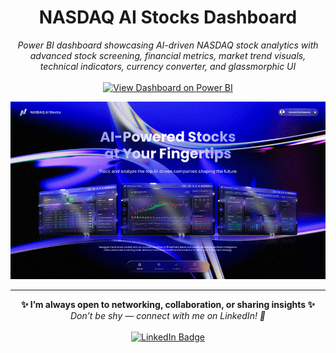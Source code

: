 <h1 align="center">NASDAQ AI Stocks Dashboard</h1>

<p align="center">
  <i>Power BI dashboard showcasing AI-driven NASDAQ stock analytics with advanced stock screening, financial metrics, market trend visuals, technical indicators, currency converter, and glassmorphic UI</i>
  <br><br>
  <a href="https://www.novypro.com/profile_projects/jhermienpaul" target="_blank">
    <img src="https://img.shields.io/badge/VIEW%20DASHBOARD%20ON%20POWER%20BI-F2C811?style=for-the-badge&logo=powerbi&logoColor=black" alt="View Dashboard on Power BI"/>
  </a>
</p>

<p align="center">
  <img src="./Dashboard Image.gif" alt="Dashboard Image" style="max-width: 100%; height: auto;">
</p>

---

<p align="center">
  <b>✨ I’m always open to networking, collaboration, or sharing insights ✨</b><br>
  <i>Don’t be shy — connect with me on LinkedIn! 👋</i><br><br>
  <a href="https://www.linkedin.com/in/jhermienpaul/">
    <img src="https://img.shields.io/badge/LinkedIn-Let's%20Connect!-0077B5?style=for-the-badge&logo=linkedin&logoColor=white" alt="LinkedIn Badge"/>
  </a>
</p>
